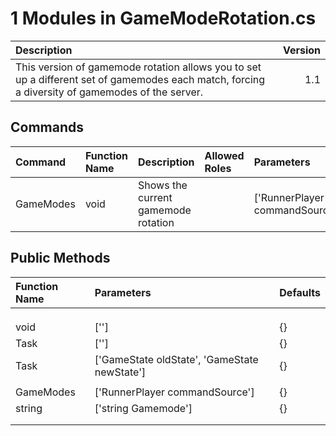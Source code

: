 # 1 Modules in GameModeRotation.cs

| Description                                                                                                                                     |   Version |
|:------------------------------------------------------------------------------------------------------------------------------------------------|----------:|
| This version of gamemode rotation allows you to set up a different set of gamemodes each match, forcing a diversity of gamemodes of the server. |       1.1 |

## Commands
| Command   | Function Name   | Description                         | Allowed Roles   | Parameters                     | Defaults   |
|:----------|:----------------|:------------------------------------|:----------------|:-------------------------------|:-----------|
| GameModes | void            | Shows the current gamemode rotation |                 | ['RunnerPlayer commandSource'] | {}         |

## Public Methods
| Function Name   | Parameters                                   | Defaults   |
|:----------------|:---------------------------------------------|:-----------|
|                 |                                              |            |
|                 |                                              |            |
|                 |                                              |            |
| void            | ['']                                         | {}         |
| Task            | ['']                                         | {}         |
| Task            | ['GameState oldState', 'GameState newState'] | {}         |
|                 |                                              |            |
| GameModes       | ['RunnerPlayer commandSource']               | {}         |
| string          | ['string Gamemode']                          | {}         |
|                 |                                              |            |
|                 |                                              |            |